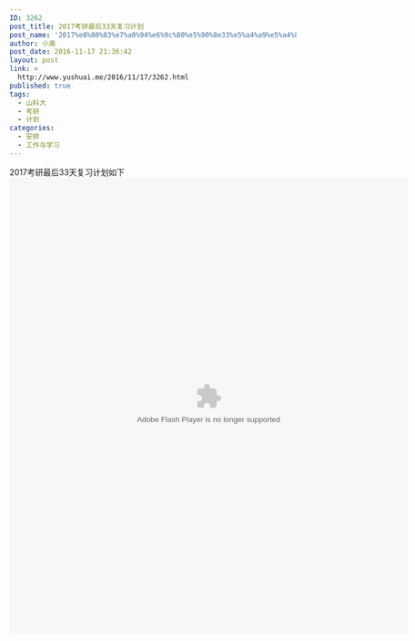 ```yaml
---
ID: 3262
post_title: 2017考研最后33天复习计划
post_name: '2017%e8%80%83%e7%a0%94%e6%9c%80%e5%90%8e33%e5%a4%a9%e5%a4%8d%e4%b9%a0%e8%ae%a1%e5%88%92'
author: 小奥
post_date: 2016-11-17 21:36:42
layout: post
link: >
  http://www.yushuai.me/2016/11/17/3262.html
published: true
tags:
  - 山科大
  - 考研
  - 计划
categories:
  - 安排
  - 工作与学习
---
```

2017考研最后33天复习计划如下<!--more-->
<object width="宽" height="高" classid="clsid:d27cdb6e-ae6d-11cf-96b8-444553540000" codebase="http://download.macromedia.com/pub/shockwave/cabs/flash/swflash.cab#version=6,0,40,0"><param name="src" value="http://www.yushuai.me/zjyt/plan/2016shujia/zh33t.swf" /><param name="quality" value="high" /><embed type="application/x-shockwave-flash" width="700" height="800" src="http://www.yushuai.me/zjyt/plan/2016shujia/zh33t.swf" quality="high" /></object>